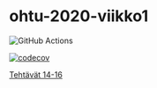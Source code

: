 # ohtu-2020-viikko1

![GitHub Actions](https://github.com/Vekkumasa/ohtu-2020-viikko1/workflows/Java%20CI%20with%20Gradle/badge.svg)

[![codecov](https://codecov.io/gh/Vekkumasa/ohtu-2020-viikko1/branch/main/graph/badge.svg?token=080R7L0CS9)](undefined)

[Tehtävät 14-16](https://github.com/Vekkumasa/Ohjelmistotuotanto)
